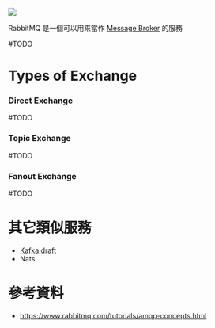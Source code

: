 ![](<https://raw.githubusercontent.com/Jamison-Chen/KM-software/master/img/exchanges-topic-fanout-direct.png>)

RabbitMQ 是一個可以用來當作 [Message Broker](</System Design/Message-Queuing System.md#Message Broker>) 的服務

#TODO 

# Types of Exchange

### Direct Exchange

#TODO 

### Topic Exchange

#TODO 

### Fanout Exchange

#TODO 

# 其它類似服務

- [Kafka.draft](</Services/Kafka.draft.md>)
- Nats

# 參考資料

- <https://www.rabbitmq.com/tutorials/amqp-concepts.html>
